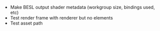 - Make BESL output shader metadata (workgroup size, bindings used, etc)
- Test render frame with renderer but no elements
- Test asset path